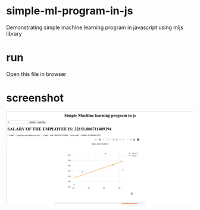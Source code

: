# simple-ml-program-in-js
Demonstrating simple machine learning program in javascript using mljs library

# run
  Open this file in browser
# screenshot
  ![screenshot](screenshot.png)
